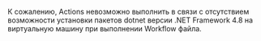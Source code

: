К сожалению, Actions невозможно выполнить в связи с отсутствием возможности установки пакетов dotnet версии .NET Framework 4.8 на виртуальную машину при выполнении Workflow файла.
